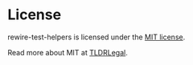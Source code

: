 # License

rewire-test-helpers is licensed under
the [MIT license](http://kossnocorp.mit-license.org).

Read more about MIT at [TLDRLegal](https://tldrlegal.com/license/mit-license).
